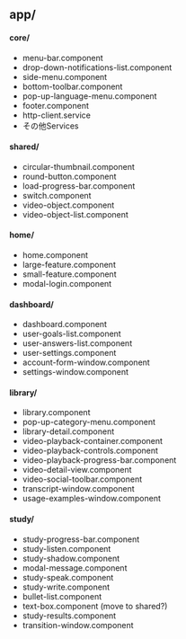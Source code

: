 ## app/
#### core/
* menu-bar.component
* drop-down-notifications-list.component
* side-menu.component
* bottom-toolbar.component
* pop-up-language-menu.component
* footer.component
* http-client.service
* その他Services

#### shared/
* circular-thumbnail.component
* round-button.component
* load-progress-bar.component
* switch.component
* video-object.component
* video-object-list.component

#### home/
* home.component
* large-feature.component
* small-feature.component
* modal-login.component

#### dashboard/
* dashboard.component
* user-goals-list.component
* user-answers-list.component
* user-settings.component
* account-form-window.component
* settings-window.component

#### library/
* library.component
* pop-up-category-menu.component
* library-detail.component
* video-playback-container.component
* video-playback-controls.component
* video-playback-progress-bar.component
* video-detail-view.component
* video-social-toolbar.component
* transcript-window.component
* usage-examples-window.component

#### study/
* study-progress-bar.component
* study-listen.component
* study-shadow.component
* modal-message.component
* study-speak.component
* study-write.component
* bullet-list.component
* text-box.component (move to shared?)
* study-results.component
* transition-window.component
	